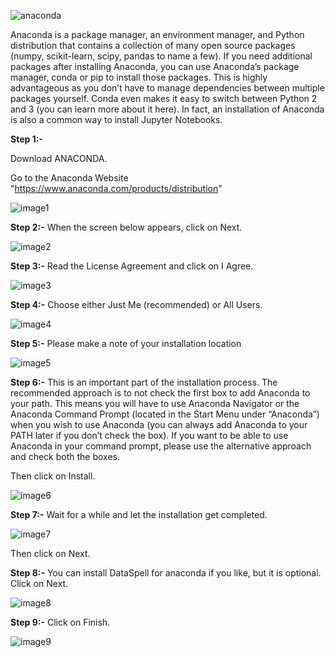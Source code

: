 ![anaconda](https://raw.githubusercontent.com/Zen-o-Droid/YOUTUBE-TRANSCRIPT-SUMMARIZER/main/Installing%20anaconda/anaconda.webp)

Anaconda is a package manager, an environment manager, and Python distribution that contains a collection of many open source packages (numpy, scikit-learn, scipy, pandas to name a few). If you need additional packages after installing Anaconda, you can use Anaconda’s package manager, conda or pip to install those packages. This is highly advantageous as you don’t have to manage dependencies between multiple packages yourself. Conda even makes it easy to switch between Python 2 and 3 (you can learn more about it here). In fact, an installation of Anaconda is also a common way to install Jupyter Notebooks.

**Step 1:-**

Download ANACONDA.

Go to the Anaconda Website "https://www.anaconda.com/products/distribution"


![image1](https://github.com/Zen-o-Droid/YOUTUBE-TRANSCRIPT-SUMMARIZER/blob/d2d5cccdfb9a182b9f6383e367a14ee56a110d65/Installing%20anaconda/image1.png)

**Step 2:-**
When the screen below appears, click on Next.


![image2](https://github.com/Zen-o-Droid/YOUTUBE-TRANSCRIPT-SUMMARIZER/blob/9af31afdcab6bb894cb15822d30c16c702eeb53e/Installing%20anaconda/image2.png)

**Step 3:-**
Read the License Agreement and click on I Agree.


![image3](https://github.com/Zen-o-Droid/YOUTUBE-TRANSCRIPT-SUMMARIZER/blob/9af31afdcab6bb894cb15822d30c16c702eeb53e/Installing%20anaconda/image3.png)

**Step 4:-**
Choose either Just Me (recommended) or All Users.


![image4](https://github.com/Zen-o-Droid/YOUTUBE-TRANSCRIPT-SUMMARIZER/blob/44e7666662671e2132b872f846e835845ed30fda/Installing%20anaconda/image4.png)

**Step 5:-**
Please make a note of your installation location


![image5](https://github.com/Zen-o-Droid/YOUTUBE-TRANSCRIPT-SUMMARIZER/blob/9af31afdcab6bb894cb15822d30c16c702eeb53e/Installing%20anaconda/image5.png)

**Step 6:-**
This is an important part of the installation process. The recommended approach is to not check the first box to add Anaconda to your path. This means you will have to use Anaconda Navigator or the Anaconda Command Prompt (located in the Start Menu under “Anaconda”) when you wish to use Anaconda (you can always add Anaconda to your PATH later if you don’t check the box). If you want to be able to use Anaconda in your command prompt, please use the alternative approach and check both the boxes.

Then click on Install.


![image6](https://github.com/Zen-o-Droid/YOUTUBE-TRANSCRIPT-SUMMARIZER/blob/9af31afdcab6bb894cb15822d30c16c702eeb53e/Installing%20anaconda/image6.png)

**Step 7:-**
Wait for a while and let the installation get completed.


![image7](https://github.com/Zen-o-Droid/YOUTUBE-TRANSCRIPT-SUMMARIZER/blob/9af31afdcab6bb894cb15822d30c16c702eeb53e/Installing%20anaconda/image7.png)

Then click on Next.

**Step 8:-**
You can install DataSpell for anaconda if you like, but it is optional. Click on Next.


![image8](https://github.com/Zen-o-Droid/YOUTUBE-TRANSCRIPT-SUMMARIZER/blob/9af31afdcab6bb894cb15822d30c16c702eeb53e/Installing%20anaconda/image8.png)

**Step 9:-**
Click on Finish.


![image9](https://github.com/Zen-o-Droid/YOUTUBE-TRANSCRIPT-SUMMARIZER/blob/9af31afdcab6bb894cb15822d30c16c702eeb53e/Installing%20anaconda/image9.png)
